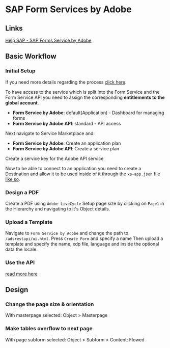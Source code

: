# SAP Form Services by Adobe

## Links
[Help SAP - SAP Forms Service by Adobe](https://help.sap.com/docs/forms-service-by-adobe/sap-forms-service-cf/sap-forms-service-by-adobe)

## Basic Workflow
### Initial Setup
If you need more details regarding the process [click here](https://help.sap.com/docs/forms-service-by-adobe/sap-forms-service-cf/getting-started).

To have access to the service which is split into the Form Service and the Form Service API you need to assign the corresponding **entitlements to the global account**.
- **Form Service by Adobe**: default(Application) - Dashboard for managing forms
- **Form Service by Adobe API**: standard - API access

Next navigate to Service Marketplace and:
- **Form Service by Adobe**: Create an application plan
- **Form Service by Adobe API**: Create a service plan

Create a service key for the Adobe API service

Now to be able to connect to an application you need to create a Destination and allow it to be used inside of it through the `xs-app.json` file [like so](https://help.sap.com/docs/forms-service-by-adobe/sap-forms-service-cf/integrate-rest-api-via-destination-service).
### Design a PDF
Create a PDF using `Adobe LiveCycle` 
Setup page size by clicking on `Page1` in the Hierarchy and navigating to it's Object details.
### Upload a Template
Navigate to `Form Service by Adobe` and change the path to `/adsrestapi/ui.html`.
Press `Create Form` and specify a name
Then upload a template and specify the name, xdp file, language and inside the optional data the locale.
### Use the API
[read more here](https://help.sap.com/docs/forms-service-by-adobe/sap-forms-service-cf/integrate-rest-api-via-destination-service)

## Design
### Change the page size & orientation
With masterpage selected: Object > Masterpage
### Make tables overflow to next page
With page subform selected:  Object > Subform > Content: Flowed
